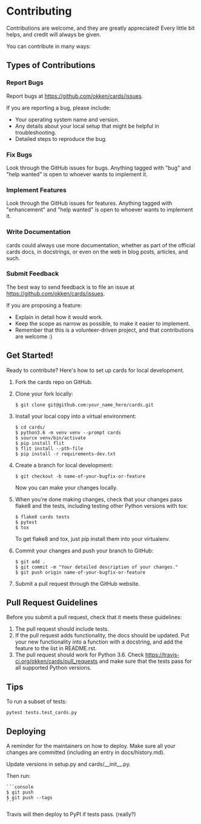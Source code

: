 Contributing
============

Contributions are welcome, and they are greatly appreciated! Every
little bit helps, and credit will always be given.

You can contribute in many ways:

Types of Contributions
----------------------

### Report Bugs

Report bugs at <https://github.com/okken/cards/issues>.

If you are reporting a bug, please include:

-   Your operating system name and version.
-   Any details about your local setup that might be helpful in
    troubleshooting.
-   Detailed steps to reproduce the bug.

### Fix Bugs

Look through the GitHub issues for bugs. Anything tagged with "bug" and
"help wanted" is open to whoever wants to implement it.

### Implement Features

Look through the GitHub issues for features. Anything tagged with
"enhancement" and "help wanted" is open to whoever wants to implement
it.

### Write Documentation

cards could always use more documentation, whether as part of the
official cards docs, in docstrings, or even on the web in blog posts,
articles, and such.


### Submit Feedback

The best way to send feedback is to file an issue at
<https://github.com/okken/cards/issues>.

If you are proposing a feature:

-   Explain in detail how it would work.
-   Keep the scope as narrow as possible, to make it easier to
    implement.
-   Remember that this is a volunteer-driven project, and that
    contributions are welcome :)

Get Started!
------------

Ready to contribute? Here's how to set up cards for local development.

1.  Fork the cards repo on GitHub.
2.  Clone your fork locally:

    ```console
    $ git clone git@github.com:your_name_here/cards.git
    ```

3.  Install your local copy into a virtual environment:

    ```console
    $ cd cards/
    $ python3.6 -m venv venv --prompt cards
    $ source venv/bin/activate
    $ pip install flit
    $ flit install --pth-file
    $ pip install -r requirements-dev.txt
    ```

4.  Create a branch for local development:

    ```console
    $ git checkout -b name-of-your-bugfix-or-feature
    ```

    Now you can make your changes locally.

5.  When you're done making changes, check that your changes pass flake8
    and the tests, including testing other Python versions with tox:

    ```console
    $ flake8 cards tests
    $ pytest
    $ tox
    ```

    To get flake8 and tox, just pip install them into your virtualenv.

6.  Commit your changes and push your branch to GitHub:

    ```console
    $ git add .
    $ git commit -m "Your detailed description of your changes."
    $ git push origin name-of-your-bugfix-or-feature
    ```

7.  Submit a pull request through the GitHub website.

Pull Request Guidelines
-----------------------

Before you submit a pull request, check that it meets these guidelines:

1.  The pull request should include tests.
2.  If the pull request adds functionality, the docs should be updated.
    Put your new functionality into a function with a docstring, and add
    the feature to the list in README.rst.
3.  The pull request should work for Python 3.6. Check <https://travis-ci.org/okken/cards/pull_requests>
    and make sure that the tests pass for all supported Python versions.

Tips
----

To run a subset of tests:

    pytest tests.test_cards.py

Deploying
---------

A reminder for the maintainers on how to deploy. Make sure all your
changes are committed (including an entry in docs/history.md).

Update versions in setup.py and cards/\_\_init\_\_.py.

Then run:

    ```console
    $ git push
    $ git push --tags
    ```

Travis will then deploy to PyPI if tests pass. (really?)
